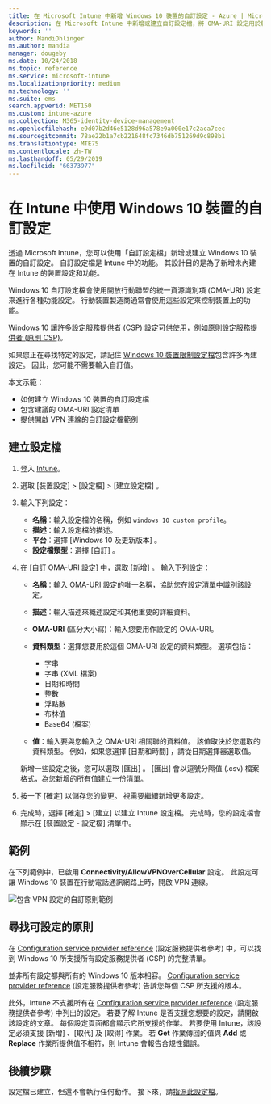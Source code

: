```yaml
---
title: 在 Microsoft Intune 中新增 Windows 10 裝置的自訂設定 - Azure | Microsoft Docs
description: 在 Microsoft Intune 中新增或建立自訂設定檔，將 OMA-URI 設定用於執行 Windows 10 的裝置。 使用自訂設定檔新增自訂設定。
keywords: ''
author: MandiOhlinger
ms.author: mandia
manager: dougeby
ms.date: 10/24/2018
ms.topic: reference
ms.service: microsoft-intune
ms.localizationpriority: medium
ms.technology: ''
ms.suite: ems
search.appverid: MET150
ms.custom: intune-azure
ms.collection: M365-identity-device-management
ms.openlocfilehash: e9d07b2d46e5128d96a578e9a000e17c2aca7cec
ms.sourcegitcommit: 78ae22b1a7cb221648fc7346db751269d9c898b1
ms.translationtype: MTE75
ms.contentlocale: zh-TW
ms.lasthandoff: 05/29/2019
ms.locfileid: "66373977"
---
```

# <a name="use-custom-settings-for-windows-10-devices-in-intune"></a>在 Intune 中使用 Windows 10 裝置的自訂設定

透過 Microsoft Intune，您可以使用「自訂設定檔」新增或建立 Windows 10 裝置的自訂設定。 自訂設定檔是 Intune 中的功能。 其設計目的是為了新增未內建在 Intune 的裝置設定和功能。

Windows 10 自訂設定檔會使用開放行動聯盟的統一資源識別項 (OMA-URI) 設定來進行各種功能設定。 行動裝置製造商通常會使用這些設定來控制裝置上的功能。 

Windows 10 讓許多設定服務提供者 (CSP) 設定可供使用，例如[原則設定服務提供者 (原則 CSP)](https://technet.microsoft.com/itpro/windows/manage/how-it-pros-can-use-configuration-service-providers)。

如果您正在尋找特定的設定，請記住 [Windows 10 裝置限制設定檔](device-restrictions-windows-10.md)包含許多內建設定。 因此，您可能不需要輸入自訂值。

本文示範：

- 如何建立 Windows 10 裝置的自訂設定檔
- 包含建議的 OMA-URI 設定清單
- 提供開啟 VPN 連線的自訂設定檔範例

## <a name="create-the-profile"></a>建立設定檔

1. 登入 [Intune](https://go.microsoft.com/fwlink/?linkid=2090973)。
2. 選取 [裝置設定]   > [設定檔]   > [建立設定檔]  。
3. 輸入下列設定：

    - **名稱**：輸入設定檔的名稱，例如 `windows 10 custom profile`。
    - **描述**：輸入設定檔的描述。
    - **平台**：選擇 [Windows 10 及更新版本]  。
    - **設定檔類型**：選擇 [自訂]  。

4. 在 [自訂 OMA-URI 設定]  中，選取 [新增]  。 輸入下列設定：

    - **名稱**：輸入 OMA-URI 設定的唯一名稱，協助您在設定清單中識別該設定。
    - **描述**：輸入描述來概述設定和其他重要的詳細資料。
    - **OMA-URI** (區分大小寫)：輸入您要用作設定的 OMA-URI。
    - **資料類型**：選擇您要用於這個 OMA-URI 設定的資料類型。 選項包括：

        - 字串
        - 字串 (XML 檔案)
        - 日期和時間
        - 整數
        - 浮點數
        - 布林值
        - Base64 (檔案)

    - **值**：輸入要與您輸入之 OMA-URI 相關聯的資料值。 該值取決於您選取的資料類型。 例如，如果您選擇 [日期和時間]  ，請從日期選擇器選取值。

    新增一些設定之後，您可以選取 [匯出]  。 [匯出]  會以逗號分隔值 (.csv) 檔案格式，為您新增的所有值建立一份清單。

5. 按一下 [確定]  以儲存您的變更。 視需要繼續新增更多設定。
6. 完成時，選擇 [確定]   > [建立]  以建立 Intune 設定檔。 完成時，您的設定檔會顯示在 [裝置設定 - 設定檔]  清單中。

## <a name="example"></a>範例

在下列範例中，已啟用 **Connectivity/AllowVPNOverCellular** 設定。 此設定可讓 Windows 10 裝置在行動電話通訊網路上時，開啟 VPN 連線。

![包含 VPN 設定的自訂原則範例](./media/custom-policy-example.png)

## <a name="find-the-policies-you-can-configure"></a>尋找可設定的原則

在 [Configuration service provider reference](https://msdn.microsoft.com/windows/hardware/commercialize/customize/mdm/configuration-service-provider-reference) (設定服務提供者參考) 中，可以找到 Windows 10 所支援所有設定服務提供者 (CSP) 的完整清單。

並非所有設定都與所有的 Windows 10 版本相容。 [Configuration service provider reference](https://msdn.microsoft.com/windows/hardware/commercialize/customize/mdm/configuration-service-provider-reference) (設定服務提供者參考) 告訴您每個 CSP 所支援的版本。

此外，Intune 不支援所有在 [Configuration service provider reference](https://msdn.microsoft.com/windows/hardware/commercialize/customize/mdm/configuration-service-provider-reference) (設定服務提供者參考) 中列出的設定。 若要了解 Intune 是否支援您想要的設定，請開啟該設定的文章。 每個設定頁面都會顯示它所支援的作業。 若要使用 Intune，該設定必須支援 [新增]  、[取代]  及 [取得]  作業。 若 **Get** 作業傳回的值與 **Add** 或 **Replace** 作業所提供值不相符，則 Intune 會報告合規性錯誤。

## <a name="next-steps"></a>後續步驟

設定檔已建立，但還不會執行任何動作。 接下來，請[指派此設定檔](device-profile-assign.md)。
